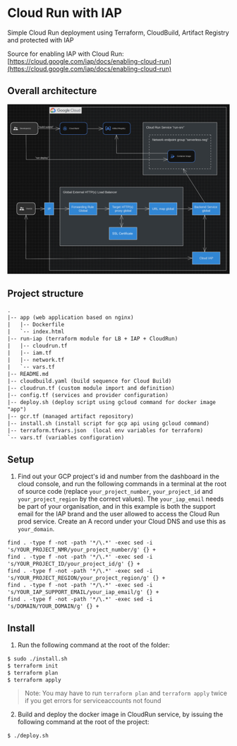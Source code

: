 # Cloud Run with IAP
Simple Cloud Run deployment using Terraform, CloudBuild, Artifact Registry and protected with IAP

Source for enabling IAP with Cloud Run: [https://cloud.google.com/iap/docs/enabling-cloud-run](https://cloud.google.com/iap/docs/enabling-cloud-run)


## Overall architecture

![](imgs/2.png)


## Project structure
```
.
|-- app (web application based on nginx)
|   |-- Dockerfile
|   `-- index.html
|-- run-iap (terraform module for LB + IAP + CloudRun)
|   |-- cloudrun.tf
|   |-- iam.tf
|   |-- network.tf
|   `-- vars.tf
|-- README.md
|-- cloudbuild.yaml (build sequence for Cloud Build)
|-- cloudrun.tf (custom module import and definition)
|-- config.tf (services and provider configuration)
|-- deploy.sh (deploy script using gcloud command for docker image "app")
|-- gcr.tf (managed artifact repository)
|-- install.sh (install script for gcp api using gcloud command)
|-- terraform.tfvars.json  (local env variables for terraform)
`-- vars.tf (variables configuration)

```

## Setup

1. Find out your GCP project's id and number from the dashboard in the cloud console, and run the following commands in a terminal at the root of source code (replace `your_project_number`, `your_project_id` and `your_project_region` by the correct values). The `your_iap_email` needs be part of your organisation, and in this example is both the support email for the IAP brand and the user allowed to access the Cloud Run prod service. Create an A record under your Cloud DNS and use this as `your_domain`.
```shell
find . -type f -not -path '*/\.*' -exec sed -i 's/YOUR_PROJECT_NMR/your_project_number/g' {} +
find . -type f -not -path '*/\.*' -exec sed -i 's/YOUR_PROJECT_ID/your_project_id/g' {} +
find . -type f -not -path '*/\.*' -exec sed -i 's/YOUR_PROJECT_REGION/your_project_region/g' {} +
find . -type f -not -path '*/\.*' -exec sed -i 's/YOUR_IAP_SUPPORT_EMAIL/your_iap_email/g' {} +
find . -type f -not -path '*/\.*' -exec sed -i 's/DOMAIN/YOUR_DOMAIN/g' {} +
```

## Install

1. Run the following command at the root of the folder:
```shell 
$ sudo ./install.sh
$ terraform init
$ terraform plan
$ terraform apply
```

> Note: You may have to run `terraform plan` and `terraform apply` twice if you get errors for serviceaccounts not found

2. Build and deploy the docker image in CloudRun service, by issuing the following command at the root of the project:

```shell
$ ./deploy.sh
```

